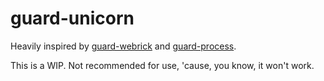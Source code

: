 # guard-unicorn

Heavily inspired by [guard-webrick](https://github.com/guard/guard-webrick) and [guard-process](https://github.com/guard/guard-process).

This is a WIP. Not recommended for use, 'cause, you know, it won't work.
